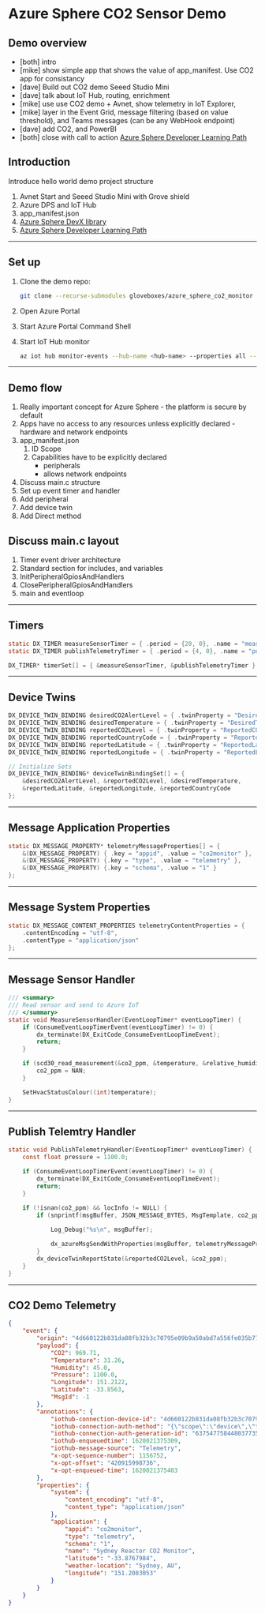 # Azure Sphere CO2 Sensor Demo

## Demo overview

- [both] intro
- [mike] show simple app that shows the value of app_manifest. Use CO2 app for consistancy
- [dave] Build out CO2 demo Seeed Studio Mini
- [dave] talk about IoT Hub, routing, enrichment
- [mike] use use CO2 demo + Avnet, show telemetry in IoT Explorer, 
- [mike] layer in the Event Grid, message filtering (based on value threshold), and Teams messages (can be any WebHook endpoint)
- [dave] add CO2, and PowerBI
- [both] close with call to action [Azure Sphere Developer Learning Path](http://aka.ms/azure-sphere-developer-learning-path)

## Introduction

Introduce hello world demo project structure

1. Avnet Start and Seeed Studio Mini with Grove shield
2. Azure DPS and IoT Hub
3. app_manifest.json
4. [Azure Sphere DevX library](https://github.com/microsoft/Azure-Sphere-DevX)
5. [Azure Sphere Developer Learning Path](http://aka.ms/azure-sphere-developer-learning-path)

---

## Set up

1. Clone the demo repo: 

    ```bash
    git clone --recurse-submodules gloveboxes/azure_sphere_co2_monitor (github.com)
    ```
    
1. Open Azure Portal
1. Start Azure Portal Command Shell
1. Start IoT Hub monitor

	```bash
	az iot hub monitor-events --hub-name <hub-name> --properties all --device-id <device_id>
	```

---

## Demo flow

1. Really important concept for Azure Sphere - the platform is secure by default
2. Apps have no access to any resources unless explicitly declared - hardware and network endpoints 
3. app_manifest.json
   1. ID Scope
   2. Capabilities have to be explicitly declared
    	- peripherals
   		- allows network endpoints
1. Discuss main.c structure
1. Set up event timer and handler
1. Add peripheral
1. Add device twin
1. Add Direct method

## Discuss main.c layout

1. Timer event driver architecture 
1. Standard section for includes, and variables
1. InitPeripheralGpiosAndHandlers
1. ClosePeripheralGpiosAndHandlers
1. main and eventloop

---

## Timers

```c
static DX_TIMER measureSensorTimer = { .period = {20, 0}, .name = "measureSensorTimer", .handler = MeasureSensorHandler };
static DX_TIMER publishTelemetryTimer = { .period = {4, 0}, .name = "publishTelemetryTimer", .handler = PublishTelemetryHandler };

DX_TIMER* timerSet[] = { &measureSensorTimer, &publishTelemetryTimer };
```

---

## Device Twins

```c
DX_DEVICE_TWIN_BINDING desiredCO2AlertLevel = { .twinProperty = "DesiredCO2AlertLevel", .twinType = DX_TYPE_INT, .handler = DeviceTwinGenericHandler };
DX_DEVICE_TWIN_BINDING desiredTemperature = { .twinProperty = "DesiredTemperature", .twinType = DX_TYPE_INT, .handler = DeviceTwinGenericHandler };
DX_DEVICE_TWIN_BINDING reportedCO2Level = { .twinProperty = "ReportedCO2Level", .twinType = DX_TYPE_FLOAT };
DX_DEVICE_TWIN_BINDING reportedCountryCode = { .twinProperty = "ReportedCountryCode",.twinType = DX_TYPE_STRING };
DX_DEVICE_TWIN_BINDING reportedLatitude = { .twinProperty = "ReportedLatitude",.twinType = DX_TYPE_DOUBLE };
DX_DEVICE_TWIN_BINDING reportedLongitude = { .twinProperty = "ReportedLongitude",.twinType = DX_TYPE_DOUBLE };

// Initialize Sets
DX_DEVICE_TWIN_BINDING* deviceTwinBindingSet[] = {
	&desiredCO2AlertLevel, &reportedCO2Level, &desiredTemperature, 
	&reportedLatitude, &reportedLongitude, &reportedCountryCode 
};
```

---

## Message Application Properties

```c
static DX_MESSAGE_PROPERTY* telemetryMessageProperties[] = {
	&(DX_MESSAGE_PROPERTY) { .key = "appid", .value = "co2monitor" },
	&(DX_MESSAGE_PROPERTY) {.key = "type", .value = "telemetry" },
	&(DX_MESSAGE_PROPERTY) {.key = "schema", .value = "1" }
};
```

---

## Message System Properties

```c
static DX_MESSAGE_CONTENT_PROPERTIES telemetryContentProperties = {
	.contentEncoding = "utf-8",
	.contentType = "application/json"
};
```

---

## Message Sensor Handler

```c
/// <summary>
/// Read sensor and send to Azure IoT
/// </summary>
static void MeasureSensorHandler(EventLoopTimer* eventLoopTimer) {
	if (ConsumeEventLoopTimerEvent(eventLoopTimer) != 0) {
		dx_terminate(DX_ExitCode_ConsumeEventLoopTimeEvent);
		return;
	}

	if (scd30_read_measurement(&co2_ppm, &temperature, &relative_humidity) != STATUS_OK) {
		co2_ppm = NAN;
	}

	SetHvacStatusColour((int)temperature);
}
```

---

## Publish Telemtry Handler

```c
static void PublishTelemetryHandler(EventLoopTimer* eventLoopTimer) {
	const float pressure = 1100.0;

	if (ConsumeEventLoopTimerEvent(eventLoopTimer) != 0) {
		dx_terminate(DX_ExitCode_ConsumeEventLoopTimeEvent);
		return;
	}

	if (!isnan(co2_ppm) && locInfo != NULL) {
		if (snprintf(msgBuffer, JSON_MESSAGE_BYTES, MsgTemplate, co2_ppm, temperature, relative_humidity, pressure, locInfo->lng, locInfo->lat) > 0) {
			
			Log_Debug("%s\n", msgBuffer);

			dx_azureMsgSendWithProperties(msgBuffer, telemetryMessageProperties, NELEMS(telemetryMessageProperties), &telemetryContentProperties);
		}
		dx_deviceTwinReportState(&reportedCO2Level, &co2_ppm);
	}
}
```

---

## CO2 Demo Telemetry

```json
{
    "event": {
        "origin": "4d660122b831da08fb32b3c70795e09b9a50abd7a556fe035b771b8aba5c195bf43daa5227983b993101fac76e7a5a4c1295a7571896dbfeda66ad5bfa6ac954",
        "payload": {
            "CO2": 969.71,
            "Temperature": 31.26,
            "Humidity": 45.0,
            "Pressure": 1100.0,
            "Longitude": 151.2122,
            "Latitude": -33.8563,
            "MsgId": -1
        },
        "annotations": {
            "iothub-connection-device-id": "4d660122b831da08fb32b3c70795e09b9a50abd7a556fe035b771b8aba5c195bf43daa5227983b993101fac76e7a5a4c1295a7571896dbfeda66ad5bfa6ac954",
            "iothub-connection-auth-method": "{\"scope\":\"device\",\"type\":\"x509Certificate\",\"issuer\":\"external\",\"acceptingIpFilterRule\":null}",
            "iothub-connection-auth-generation-id": "637547758448037735",
            "iothub-enqueuedtime": 1620021375309,
            "iothub-message-source": "Telemetry",
            "x-opt-sequence-number": 1156752,
            "x-opt-offset": "420915998736",
            "x-opt-enqueued-time": 1620021375403
        },
        "properties": {
            "system": {
                "content_encoding": "utf-8",
                "content_type": "application/json"
            },
            "application": {
                "appid": "co2monitor",
                "type": "telemetry",
                "schema": "1",
                "name": "Sydney Reactor CO2 Monitor",
                "latitude": "-33.8767984",
                "weather-location": "Sydney, AU",
                "longitude": "151.2083053"
            }
        }
    }
}
```

